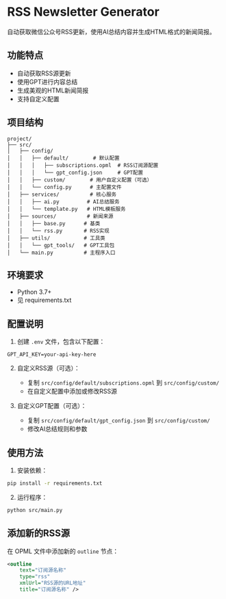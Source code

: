 # RSS Newsletter Generator

自动获取微信公众号RSS更新，使用AI总结内容并生成HTML格式的新闻简报。

## 功能特点

- 自动获取RSS源更新
- 使用GPT进行内容总结
- 生成美观的HTML新闻简报
- 支持自定义配置

## 项目结构

```
project/
├── src/
│   ├── config/
│   │   ├── default/        # 默认配置
│   │   │   ├── subscriptions.opml  # RSS订阅源配置
│   │   │   └── gpt_config.json     # GPT配置
│   │   ├── custom/        # 用户自定义配置（可选）
│   │   └── config.py      # 主配置文件
│   ├── services/          # 核心服务
│   │   ├── ai.py         # AI总结服务
│   │   └── template.py   # HTML模板服务
│   ├── sources/          # 新闻来源
│   │   ├── base.py      # 基类
│   │   └── rss.py       # RSS实现
│   ├── utils/           # 工具类
│   │   └── gpt_tools/   # GPT工具包
│   └── main.py          # 主程序入口
```

## 环境要求

- Python 3.7+
- 见 requirements.txt

## 配置说明

1. 创建 `.env` 文件，包含以下配置：
```
GPT_API_KEY=your-api-key-here
```

2. 自定义RSS源（可选）：
   - 复制 `src/config/default/subscriptions.opml` 到 `src/config/custom/`
   - 在自定义配置中添加或修改RSS源

3. 自定义GPT配置（可选）：
   - 复制 `src/config/default/gpt_config.json` 到 `src/config/custom/`
   - 修改AI总结规则和参数

## 使用方法

1. 安装依赖：
```bash
pip install -r requirements.txt
```

2. 运行程序：
```bash
python src/main.py
```

## 添加新的RSS源

在 OPML 文件中添加新的 `outline` 节点：
```xml
<outline 
    text="订阅源名称" 
    type="rss" 
    xmlUrl="RSS源的URL地址" 
    title="订阅源名称" />
``` 